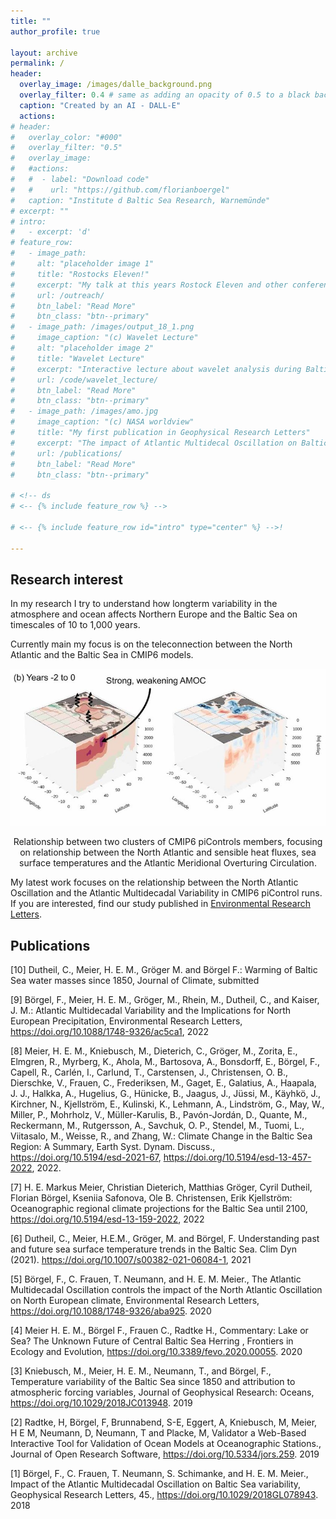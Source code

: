 ```yaml
---
title: ""
author_profile: true

layout: archive
permalink: /
header:
  overlay_image: /images/dalle_background.png
  overlay_filter: 0.4 # same as adding an opacity of 0.5 to a black background
  caption: "Created by an AI - DALL-E"
  actions:
# header:
#   overlay_color: "#000"
#   overlay_filter: "0.5"
#   overlay_image: 
#   #actions:
#   #  - label: "Download code"
#   #    url: "https://github.com/florianboergel"
#   caption: "Institute d Baltic Sea Research, Warnemünde"
# excerpt: ""
# intro: 
#   - excerpt: 'd'
# feature_row:
#   - image_path: 
#     alt: "placeholder image 1"
#     title: "Rostocks Eleven!"
#     excerpt: "My talk at this years Rostock Eleven and other conferences."
#     url: /outreach/
#     btn_label: "Read More"
#     btn_class: "btn--primary"
#   - image_path: /images/output_18_1.png
#     image_caption: "(c) Wavelet Lecture"
#     alt: "placeholder image 2"
#     title: "Wavelet Lecture"
#     excerpt: "Interactive lecture about wavelet analysis during Baltic Earth Winter School on “Analysis of Climate Variability”"
#     url: /code/wavelet_lecture/
#     btn_label: "Read More"
#     btn_class: "btn--primary"
#   - image_path: /images/amo.jpg
#     image_caption: "(c) NASA worldview"
#     title: "My first publication in Geophysical Research Letters"
#     excerpt: "The impact of Atlantic Multidecal Oscillation on Baltic Sea Variability"
#     url: /publications/
#     btn_label: "Read More"
#     btn_class: "btn--primary"

# <!-- ds
# <-- {% include feature_row %} -->

# <-- {% include feature_row id="intro" type="center" %} -->!

---
```

 
## Research interest

 In my research I try to understand how longterm variability in the atmosphere and ocean affects Northern Europe and the Baltic Sea on timescales of 10 to 1,000 years.


Currently main my focus is on the teleconnection between the North Atlantic and the Baltic Sea in CMIP6 models.

![ds](images/fig_for_website2.png)
<center>Relationship between two clusters of CMIP6 piControls members, focusing on relationship between the North Atlantic and sensible heat fluxes, sea surface temperatures and the Atlantic Meridional Overturing Circulation.</center>

My latest work focuses on the relationship between the North Atlantic Oscillation and the Atlantic Multidecadal Variability in CMIP6 piControl runs. If you are interested, find our study published in [Environmental Research Letters](https://doi.org/10.1088/1748-9326/ac5ca1).

## Publications 

[10] Dutheil, C., Meier, H. E. M., Gröger M. and Börgel F.: Warming of Baltic Sea water masses since 1850, Journal of Climate, submitted

[9] Börgel, F., Meier, H. E. M., Gröger, M., Rhein, M., Dutheil, C., and Kaiser, J. M.: Atlantic Multidecadal Variability and the Implications for North European Precipitation, Environmental Research Letters, https://doi.org/10.1088/1748-9326/ac5ca1, 2022

[8] Meier, H. E. M., Kniebusch, M., Dieterich, C., Gröger, M., Zorita, E., Elmgren, R., Myrberg, K., Ahola, M., Bartosova, A., Bonsdorff, E., Börgel, F., Capell, R., Carlén, I., Carlund, T., Carstensen, J., Christensen, O. B., Dierschke, V., Frauen, C., Frederiksen, M., Gaget, E., Galatius, A., Haapala, J. J., Halkka, A., Hugelius, G., Hünicke, B., Jaagus, J., Jüssi, M., Käyhkö, J., Kirchner, N., Kjellström, E., Kulinski, K., Lehmann, A., Lindström, G., May, W., Miller, P., Mohrholz, V., Müller-Karulis, B., Pavón-Jordán, D., Quante, M., Reckermann, M., Rutgersson, A., Savchuk, O. P., Stendel, M., Tuomi, L., Viitasalo, M., Weisse, R., and Zhang, W.: Climate Change in the Baltic Sea Region: A Summary, Earth Syst. Dynam. Discuss., https://doi.org/10.5194/esd-2021-67, https://doi.org/10.5194/esd-13-457-2022, 2022.

[7] H. E. Markus Meier, Christian Dieterich, Matthias Gröger, Cyril Dutheil, Florian Börgel, Kseniia Safonova, Ole B. Christensen, Erik Kjellström: Oceanographic regional climate projections for the Baltic Sea until 2100, https://doi.org/10.5194/esd-13-159-2022, 2022

[6] Dutheil, C., Meier, H.E.M., Gröger, M. and Börgel, F. Understanding past and future sea surface temperature trends in the Baltic Sea. Clim Dyn (2021). https://doi.org/10.1007/s00382-021-06084-1, 2021

[5] Börgel, F., C. Frauen, T. Neumann, and H. E. M. Meier., The Atlantic Multidecadal Oscillation controls the impact of the North Atlantic Oscillation on North European climate, Environmental Research Letters, https://doi.org/10.1088/1748-9326/aba925. 2020

[4] Meier H. E. M., Börgel F., Frauen C., Radtke H., Commentary: Lake or Sea? The Unknown Future of Central Baltic Sea Herring , Frontiers in Ecology and Evolution, https://doi.org/10.3389/fevo.2020.00055. 2020

[3] Kniebusch, M., Meier, H. E. M., Neumann, T., and Börgel, F., Temperature variability of the Baltic Sea since 1850 and attribution to atmospheric forcing variables, Journal of Geophysical Research: Oceans, https://doi.org/10.1029/2018JC013948. 2019

[2] Radtke, H, Börgel, F, Brunnabend, S-E, Eggert, A, Kniebusch, M, Meier, H E M, Neumann, D, Neumann, T and Placke, M, Validator a Web-Based Interactive Tool for Validation of Ocean Models at Oceanographic Stations., Journal of Open Research Software, https://doi.org/10.5334/jors.259. 2019

[1] Börgel, F., C. Frauen, T. Neumann, S. Schimanke, and H. E. M. Meier., Impact of the Atlantic Multidecadal Oscillation on Baltic Sea variability, Geophysical Research Letters, 45., https://doi.org/10.1029/2018GL078943. 2018